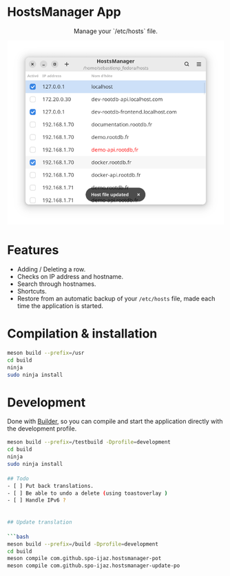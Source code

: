 # HostsManager App


<p align="center">Manage your `/etc/hosts` file.</p>

<p align="center">
  <img alt="Screenshot" src="./data/screenshots/main.png">
</p>


# Features
* Adding / Deleting a row.
* Checks on IP address and hostname.
* Search through hostnames.
* Shortcuts.
* Restore from an automatic backup of your `/etc/hosts` file, made each time the application is started.



# Compilation & installation

```sh
meson build --prefix=/usr
cd build
ninja
sudo ninja install
```

# Development 

Done with [Builder](https://wiki.gnome.org/Apps/Builder), so you can compile and start the application directly with the development profile.


```sh
meson build --prefix=/testbuild -Dprofile=development
cd build
ninja
sudo ninja install

## Todo
- [ ] Put back translations.
- [ ] Be able to undo a delete (using toastoverlay )
- [ ] Handle IPv6 ?


## Update translation

```bash
meson build --prefix=/build -Dprofile=development
cd build
meson compile com.github.spo-ijaz.hostsmanager-pot
meson compile com.github.spo-ijaz.hostsmanager-update-po
```
